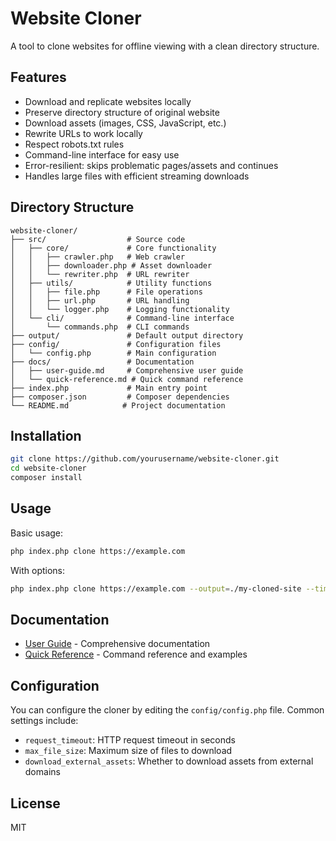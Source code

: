 # Website Cloner

A tool to clone websites for offline viewing with a clean directory structure.

## Features

- Download and replicate websites locally
- Preserve directory structure of original website
- Download assets (images, CSS, JavaScript, etc.)
- Rewrite URLs to work locally
- Respect robots.txt rules
- Command-line interface for easy use
- Error-resilient: skips problematic pages/assets and continues
- Handles large files with efficient streaming downloads

## Directory Structure

```
website-cloner/
├── src/                  # Source code
│   ├── core/             # Core functionality
│   │   ├── crawler.php   # Web crawler
│   │   ├── downloader.php # Asset downloader
│   │   └── rewriter.php  # URL rewriter
│   ├── utils/            # Utility functions
│   │   ├── file.php      # File operations
│   │   ├── url.php       # URL handling
│   │   └── logger.php    # Logging functionality
│   └── cli/              # Command-line interface
│       └── commands.php  # CLI commands
├── output/               # Default output directory
├── config/               # Configuration files
│   └── config.php        # Main configuration
├── docs/                 # Documentation
│   ├── user-guide.md     # Comprehensive user guide
│   └── quick-reference.md # Quick command reference
├── index.php             # Main entry point
├── composer.json         # Composer dependencies
└── README.md            # Project documentation
```

## Installation

```bash
git clone https://github.com/yourusername/website-cloner.git
cd website-cloner
composer install
```

## Usage

Basic usage:
```bash
php index.php clone https://example.com
```

With options:
```bash
php index.php clone https://example.com --output=./my-cloned-site --timeout=300
```

## Documentation

- [User Guide](docs/user-guide.md) - Comprehensive documentation
- [Quick Reference](docs/quick-reference.md) - Command reference and examples

## Configuration

You can configure the cloner by editing the `config/config.php` file. Common settings include:

- `request_timeout`: HTTP request timeout in seconds
- `max_file_size`: Maximum size of files to download
- `download_external_assets`: Whether to download assets from external domains

## License

MIT